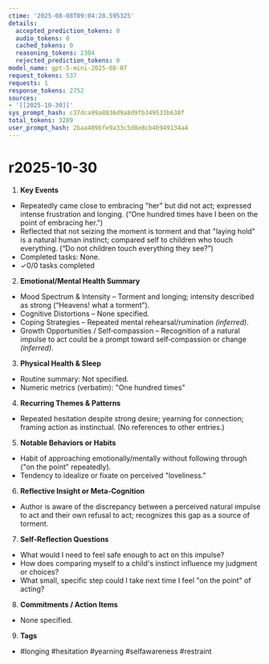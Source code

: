 ```yaml
---
ctime: '2025-08-08T09:04:28.595325'
details:
  accepted_prediction_tokens: 0
  audio_tokens: 0
  cached_tokens: 0
  reasoning_tokens: 2304
  rejected_prediction_tokens: 0
model_name: gpt-5-mini-2025-08-07
request_tokens: 537
requests: 1
response_tokens: 2752
sources:
- '[[2025-10-30]]'
sys_prompt_hash: c37dca99a8836d9a8d9fb349533b638f
total_tokens: 3289
user_prompt_hash: 2baa409bfe9a33c5d8e8cb4b949134a4
---
```

# r2025-10-30

1. **Key Events**
- Repeatedly came close to embracing "her" but did not act; expressed intense frustration and longing. (“One hundred times have I been on the point of embracing her.”)
- Reflected that not seizing the moment is torment and that "laying hold" is a natural human instinct; compared self to children who touch everything. (“Do not children touch everything they see?”)
- Completed tasks: None.
- ✓0/0 tasks completed

2. **Emotional/Mental Health Summary**
- Mood Spectrum & Intensity – Torment and longing; intensity described as strong (“Heavens! what a torment”).  
- Cognitive Distortions – None specified.  
- Coping Strategies – Repeated mental rehearsal/rumination *(inferred)*.  
- Growth Opportunities / Self‑compassion – Recognition of a natural impulse to act could be a prompt toward self‑compassion or change *(inferred)*.

3. **Physical Health & Sleep**
- Routine summary: Not specified.  
- Numeric metrics (verbatim): "One hundred times"

4. **Recurring Themes & Patterns**
- Repeated hesitation despite strong desire; yearning for connection; framing action as instinctual. (No references to other entries.)

5. **Notable Behaviors or Habits**
- Habit of approaching emotionally/mentally without following through ("on the point" repeatedly).  
- Tendency to idealize or fixate on perceived "loveliness."

6. **Reflective Insight or Meta‑Cognition**
- Author is aware of the discrepancy between a perceived natural impulse to act and their own refusal to act; recognizes this gap as a source of torment.

7. **Self‑Reflection Questions**
- What would I need to feel safe enough to act on this impulse?  
- How does comparing myself to a child's instinct influence my judgment or choices?  
- What small, specific step could I take next time I feel "on the point" of acting?

8. **Commitments / Action Items**
- None specified.

9. **Tags**
- #longing #hesitation #yearning #selfawareness #restraint